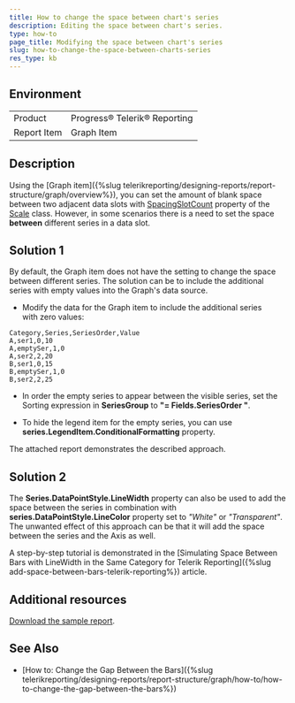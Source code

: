 ```yaml
---
title: How to change the space between chart's series
description: Editing the space between chart's series. 
type: how-to
page_title: Modifying the space between chart's series
slug: how-to-change-the-space-between-charts-series
res_type: kb
---
```


## Environment
<table>
	<tbody>
		<tr>
			<td>Product</td>
			<td>Progress® Telerik® Reporting</td>
		</tr>
		<tr>
			<td>Report Item</td>
			<td>Graph Item</td>
		</tr>
	</tbody>
</table>

## Description
  
 Using the [Graph item]({%slug telerikreporting/designing-reports/report-structure/graph/overview%}), you can set the amount of blank space between two adjacent data slots with [SpacingSlotCount](/api/telerik.reporting.scale#collapsible-Telerik_Reporting_Scale_SpacingSlotCount) property of the [Scale](/api/telerik.reporting.scale) class. However, in some scenarios there is a need to set the space **between** different series in a data slot.  
  
## Solution 1

By default, the Graph item does not have the setting to change the space between different series. The solution can be to include the additional series with empty values into the Graph's data source.  
  
- Modify the data for the Graph item  to include the additional series with zero values:  

```csv
Category,Series,SeriesOrder,Value
A,ser1,0,10
A,emptySer,1,0
A,ser2,2,20
B,ser1,0,15
B,emptySer,1,0
B,ser2,2,25
```
  
- In order the empty series to appear between the visible series, set the Sorting expression in **SeriesGroup** to **"= Fields.SeriesOrder "**.  
  
- To hide the legend item for the empty series, you can use **series.LegendItem.ConditionalFormatting** property.  
  
The attached report demonstrates the described approach.  
  
## Solution 2

The **Series.DataPointStyle.LineWidth** property can also be used to add the space between the series in combination with **series.DataPointStyle.LineColor** property set to *"White"* or *"Transparent"*. The unwanted effect of this approach can be that it will add the space between the series and the Axis as well.  

A step-by-step tutorial is demonstrated in the [Simulating Space Between Bars with LineWidth in the Same Category for Telerik Reporting]({%slug add-space-between-bars-telerik-reporting%}) article.

## Additional resources
[Download the sample report](resources/changespacebetweenseries.zip).

## See Also

* [How to: Change the Gap Between the Bars]({%slug telerikreporting/designing-reports/report-structure/graph/how-to/how-to-change-the-gap-between-the-bars%})  

